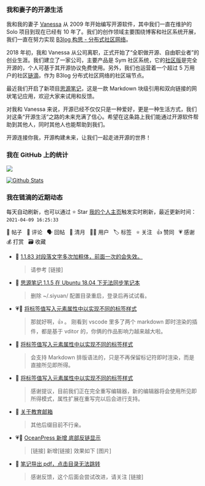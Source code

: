 ### 我和妻子的开源生活

我和我的妻子 [Vanessa](https://github.com/Vanessa219) 从 2009 年开始编写开源软件，其中我们一直在维护的 Solo 项目到现在已经有 10 年了。我们的创作领域主要围绕博客和社区系统开展，我们一直在努力实现 [B3log 构思 - 分布式社区网络](https://ld246.com/article/1546941897596)。

2018 年初，我和 Vanessa 从公司离职，正式开始了“全职做开源、自由职业者”的创业生涯。我们建立了一家公司，主要产品是 Sym 社区系统，它的[社区版](https://github.com/88250/symphony)是完全开源的，个人可基于其开源协议免费使用。另外，我们也运营着一个超过 5 万用户的社区[链滴](https://ld246.com)，作为 B3log 分布式社区网络的社区端节点。

最近我们开启了新项目[思源笔记](https://github.com/siyuan-note/siyuan)，这是一款 Markdown 块级引用和双向链接的网状笔记应用，欢迎大家来试用和反馈。

对我和 Vanessa 来说，开源已经不仅仅只是一种爱好，更是一种生活方式，我们对这条“开源生活”之路的未来充满了信心。希望在这条路上我们能通过开源软件帮助到其他人，同时其他人也能帮助到我们。

开源连接你我，开源构建未来，让我们一起走进开源的世界！

### 我在 GitHub 上的统计

<a title="Hits" target="_blank" href="https://github.com/88250/88250"><img src="https://hits.b3log.org/88250/88250.svg"></a>

[![Github Stats](https://github-readme-stats.vercel.app/api?username=88250&theme=tokyonight&show_icons=true)](https://github.com/88250)

<!--events start -->

### 我在链滴的近期动态

每天自动刷新，也可以通过 ⭐️ Star [我的个人主页](https://github.com/88250/88250)触发实时刷新，最近更新时间：`2021-04-09 16:25:33`

📝 帖子 &nbsp; 💬 评论 &nbsp; 🗣 回帖 &nbsp; 🌙 清月 &nbsp; 👨‍💻 用户 &nbsp; 🏷️ 标签 &nbsp; ⭐️ 关注 &nbsp; 👍 赞同 &nbsp; 💗 感谢 &nbsp; 💰 打赏 &nbsp; 🗃 收藏

* 💬 [1.1.83 对段落文字多次加粗体，前面一次的会失效。](https://ld246.com/article/1617951410482/comment/1617953868898#comments)

  > 请参考 [链接]
* 💬 [思源笔记 1.1.5 在 Ubuntu 18.04 下无法同步笔记本](https://ld246.com/article/1616577708002/comment/1617949960114#comments)

  > 删除 ~/.siyuan/ 配置目录重启，登录后再试试看。
* 💗💬 [将标签值写入元素属性中以实现不同的标签样式](https://ld246.com/article/1617938045900/comment/1617939651587#comments)

  > 那就好啊，👍 。 刚看到 vscode 里多了两个 markdown 即时渲染的插件，都是基于 vditor 的，你俩的作品影响力越来越大啦。
* 💬 [将标签值写入元素属性中以实现不同的标签样式](https://ld246.com/article/1617938045900/comment/1617939518019#comments)

  > 会支持 Markdown 排版语法的，只是不再保留标记符即时渲染，而是直接所见即所得。
* 💬 [将标签值写入元素属性中以实现不同的标签样式](https://ld246.com/article/1617938045900/comment/1617939133771#comments)

  > 感谢提议，目前我们正在完全重写编辑器，新的编辑器将会使用所见即所得模式，属性扩展在重写完以后会进行支持。
* 💬 [关于教育邮箱](https://ld246.com/article/1617910520773/comment/1617923748011#comments)

  > 其他后缀目前不行亲。
* 💗📝 [OceanPress 新增 底部反链显示](https://ld246.com/article/1617875105739)

  > [链接] 新增[链接] 效果如下 [图片]
* 💬 [笔记导出 pdf，点击目录无法跳转](https://ld246.com/article/1617862000778/comment/1617868191434#comments)

  > 感谢反馈，这个后面会尝试改进，请关注 [链接]


<!--events end -->
